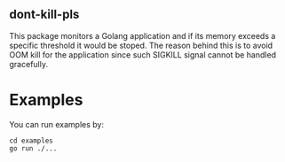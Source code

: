 ## dont-kill-pls
This package monitors a Golang application and if its memory exceeds a specific threshold it would be stoped.
The reason behind this is to avoid OOM kill for the application since such SIGKILL signal cannot be handled
gracefully.

# Examples
You can run examples by:
```
cd examples
go run ./...
```

